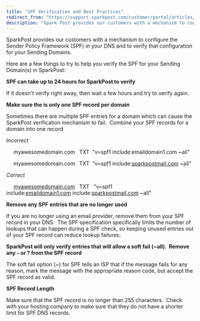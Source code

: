 ```yaml
---
title: "SPF Verification and Best Practices"
redirect_from: "https://support.sparkpost.com/customer/portal/articles/2464405-spf-verification-and-best-practices"
description: "Spark Post provides our customers with a mechanism to configure the Sender Policy Framework SPF in your DNS and to verify that configuration for your Sending Domains Here are a few things to try to help you verify the SPF for your Sending Domain s in Spark Post SPF can..."
---
```


SparkPost provides our customers with a mechanism to configure the Sender Policy Framework (SPF) in your DNS and to verify that configuration for your Sending Domains.

Here are a few things to try to help you verify the SPF for your Sending Domain(s) in SparkPost:

**SPF can take up to 24 hours for SparkPost to verify**                                                

If it doesn't verify right away, then wait a few hours and try to verify again. 

**Make sure the is only one SPF record per domain**                                           

Sometimes there are multiple SPF entries for a domain which can cause the SparkPost verification mechanism to fail.  Combine your SPF records for a domain into one record

*Incorrect*

     myawesomedomain.com   TXT  "v=spf1 include:emaildomain1.com ~all"

     myawesomedomain.com   TXT  "v=spf1 include:[sparkpostmail.com](http://sparkpostmail.com/) ~all"

*Correct*

     [myawesomedomain.com](http://myawesomedomain.com/)   TXT   "v=spf1 include:[emaildomain1.com](http://emaildomain1.com/) include:[sparkpostmail.com](http://sparkpostmail.com/) ~all"

**Remove any SPF entries that are no longer used**                                        

If you are no longer using an email provider, remove them from your SPF record in your DNS.  The SPF specification specifically limits the number of lookups that can happen during a SPF check, so keeping unused entries out of your SPF record can reduce lookup failures.

**SparkPost will only verify entries that will allow a soft fail (~all).  Remove any - or ? from the SPF record**                                                                                                    

The soft fail option (~) for SPF tells an ISP that if the message fails for any reason, mark the message with the appropriate reason code, but accept the SPF record as valid.

**SPF Record Length**              

Make sure that the SPF record is no longer than 255 characters.  Check with your hosting company to make sure that they do not have a shorter limit for SPF DNS records.
